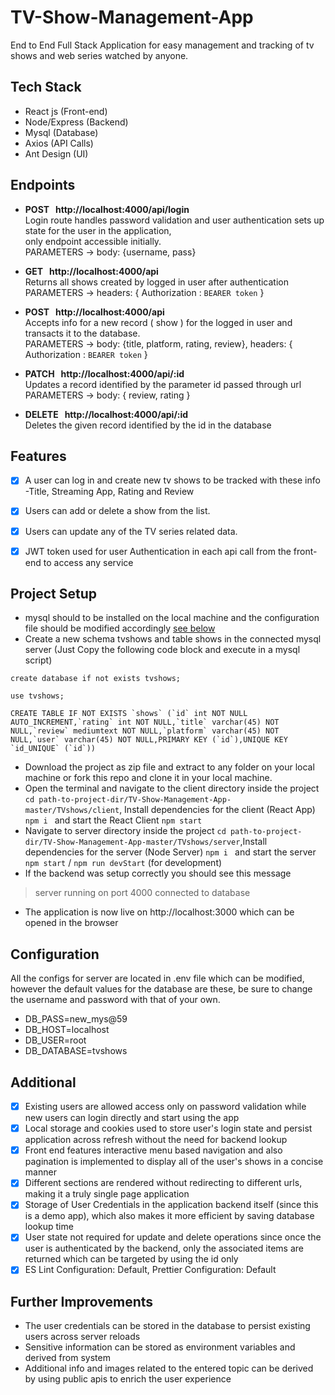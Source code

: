# TV-Show-Management-App
End to End Full Stack Application for easy management and tracking of tv shows and web series watched by anyone.

## Tech Stack

- React js (Front-end)
- Node/Express (Backend)
- Mysql (Database)
- Axios (API Calls)
- Ant Design (UI)

## Endpoints

- <b>POST &nbsp; http://localhost:4000/api/login</b> </br> 
Login route handles password validation and user authentication sets up state for the user in the application,</br> only endpoint accessible initially. </br>
PARAMETERS ->  body: {username, pass}

- **GET &nbsp; http://localhost:4000/api** </br>
Returns all shows created by logged in user after authentication </br>
PARAMETERS -> headers: { Authorization : `BEARER token` }
 
- **POST &nbsp; http://localhost:4000/api** </br>
Accepts info for a new record ( show ) for the logged in user and transacts it to the database. </br>
PARAMETERS -> body: {title, platform, rating, review}, headers: { Authorization : `BEARER token` }

- **PATCH &nbsp; http://localhost:4000/api/:id** </br>
Updates a record identified by the parameter id passed through url </br>
PARAMETERS -> body: { review, rating }

- **DELETE &nbsp; http://localhost:4000/api/:id** </br>
Deletes the given record identified by the id in the database


## Features

- [x]	A user can log in and create new tv shows to be tracked with these info -Title, Streaming App, Rating and Review
- [x]	Users can add or delete a show from the list. 
- [x]	Users can update any of the TV series related data.
- [x]	JWT token used for user Authentication in each api call from the front-end to access any service 


## Project Setup

-  mysql should to be installed on the local machine and the configuration file should be modified accordingly [see below](#configuration)
- Create a new schema tvshows and table shows in the connected mysql server (Just Copy the following code block and execute in a mysql script)
``` 
create database if not exists tvshows;

use tvshows;

CREATE TABLE IF NOT EXISTS `shows` (`id` int NOT NULL AUTO_INCREMENT,`rating` int NOT NULL,`title` varchar(45) NOT NULL,`review` mediumtext NOT NULL,`platform` varchar(45) NOT NULL,`user` varchar(45) NOT NULL,PRIMARY KEY (`id`),UNIQUE KEY `id_UNIQUE` (`id`))
```
- Download the project as zip file and extract to any folder on your local machine or fork this repo and clone it in your local machine.
- Open the terminal and navigate to the client directory inside the project `cd path-to-project-dir/TV-Show-Management-App-master/TVshows/client`, Install dependencies for the client (React App) `npm i ` and start the React Client `npm start`
- Navigate to server directory inside the project `cd path-to-project-dir/TV-Show-Management-App-master/TVshows/server`,Install dependencies for the server (Node Server) `npm i ` and start the server `npm start` / `npm run devStart` (for development)
- If the backend was setup correctly you should see this message
> server running on port 4000
> connected to database
- The application is now live on http://localhost:3000 which can be opened in the browser

## Configuration 

All the configs for server are located in .env file which can be modified, however the default values for the database are these, be sure to change the username and password with that of your own.

- DB_PASS=new_mys@59
- DB_HOST=localhost
- DB_USER=root
- DB_DATABASE=tvshows


## Additional

- [x] Existing users are allowed access only on password validation while new users can login directly and start using the app
- [x] Local storage and cookies used to store user's login state and persist application across refresh without the need for backend lookup
- [x] Front end features interactive menu based navigation and also pagination is implemented to display all of the user's shows in a concise manner
- [x] Different sections are rendered without redirecting to different urls, making it a truly single page application
- [x] Storage of User Credentials in the application backend itself (since this is a demo app), which also makes it more efficient by saving database lookup time
- [x] User state not required for update and delete operations since once the user is authenticated by the backend, only the associated items are returned which can be targeted by using the id only
- [x] ES Lint Configuration: Default, Prettier Configuration: Default  

## Further Improvements

- The user credentials can be stored in the database to persist existing users across server reloads
- Sensitive information can be stored as environment variables and derived from system
- Additional info and images related to the entered topic can be derived by using public apis to enrich the user experience
